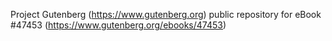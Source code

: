 Project Gutenberg (https://www.gutenberg.org) public repository for eBook #47453 (https://www.gutenberg.org/ebooks/47453)
